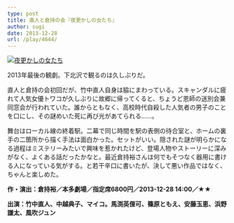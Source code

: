 ```yaml
---
type: post
title: 直人と倉持の会『夜更かしの女たち』
author: sugi
date: 2013-12-28
url: /play/4644/
---
```

<a href="http://i2.wp.com/asharpminor.com/wp-content/uploads/2013/12/yofukashi.png" onclick="_gaq.push(['_trackEvent', 'outbound-article', 'http://asharpminor.com/wp-content/uploads/2013/12/yofukashi.png', '']);" ><img src="http://i2.wp.com/asharpminor.com/wp-content/uploads/2013/12/yofukashi.png?resize=300%2C209" alt="夜更かしの女たち" class="alignleft size-medium wp-image-4645" data-recalc-dims="1" /></a>

2013年最後の観劇。下北沢で観るのは久しぶりだ。

直人と倉持の会初回だが、竹中直人自身は脇にまわっている。スキャンダルに疲れて人気女優トワコが久しぶりに故郷に帰ってくると、ちょうど恩師の送別会兼同窓会が行われていた。誰からともなく、高校時代自殺した人気者の男子のことを口にし、その謎めいた死に再び光があてられる……。

舞台はローカル線の終着駅。二幕で同じ時間を駅の表側の待合室と、ホームの裏手の二箇所から描く手法は面白かった。セットがいい。隠された謎が明らかになる過程はミステリーみたいで興味を惹かれたけど、登場人物やストーリーに深みがなく、よくある話だったかなと。最近倉持裕さんは何でもそつなく器用に書ける人になっている気がする。と若干辛口に書いたが、決して悪い作品ではなく、ちゃんと楽しめた。

**作・演出：倉持裕／本多劇場／指定席6800円／2013-12-28 14:00／★★**

**出演：竹中直人、中越典子、マイコ。馬渕英俚可、篠原ともえ、安藤玉恵、浜野謙太、風吹ジュン**
